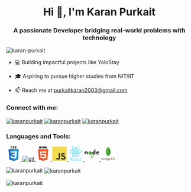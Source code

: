 <h1 align="center">Hi 👋, I'm Karan Purkait</h1>
<h3 align="center">A passionate Developer bridging real-world problems with technology</h3>

<p align="left"> <img src="https://komarev.com/ghpvc/?username=karan-purkait&label=Profile%20views&color=0e75b6&style=flat" alt="karan-purkait" /> </p>


- 💻 Building impactful projects like  YoloStay 

- 🎓 Aspiring to pursue higher studies from NIT/IIT

- 📫 Reach me at purkaitkaran2003@gmail.com

<h3 align="left">Connect with me:</h3>
<p align="left">
<a href="https://www.linkedin.com/in/karanpurkait" target="blank"><img align="center" src="https://raw.githubusercontent.com/rahuldkjain/github-profile-readme-generator/master/src/images/icons/Social/linked-in-alt.svg" alt="karanpurkait" height="30" width="40" /></a>
<a href="https://twitter.com/karanpurkait" target="blank"><img align="center" src="https://raw.githubusercontent.com/rahuldkjain/github-profile-readme-generator/master/src/images/icons/Social/twitter.svg" alt="karanpurkait" height="30" width="40" /></a>
<a href="https://karanpurkait.dev" target="blank"><img align="center" src="https://raw.githubusercontent.com/rahuldkjain/github-profile-readme-generator/master/src/images/icons/Social/web.svg" alt="karanpurkait" height="30" width="40" /></a>
</p>

<h3 align="left">Languages and Tools:</h3>
<p align="left"> 
<a href="https://www.w3schools.com/css/" target="_blank" rel="noreferrer"> <img src="https://raw.githubusercontent.com/devicons/devicon/master/icons/css3/css3-original-wordmark.svg" alt="css3" width="40" height="40"/> </a> 
<a href="https://git-scm.com/" target="_blank" rel="noreferrer"> <img src="https://www.vectorlogo.zone/logos/git-scm/git-scm-icon.svg" alt="git" width="40" height="40"/> </a> 
<a href="https://www.w3.org/html/" target="_blank" rel="noreferrer"> <img src="https://raw.githubusercontent.com/devicons/devicon/master/icons/html5/html5-original-wordmark.svg" alt="html5" width="40" height="40"/> </a> 
<a href="https://www.javascript.com/" target="_blank" rel="noreferrer"> <img src="https://raw.githubusercontent.com/devicons/devicon/master/icons/javascript/javascript-original.svg" alt="javascript" width="40" height="40"/> </a> 
<a href="https://react.dev" target="_blank" rel="noreferrer"> <img src="https://raw.githubusercontent.com/devicons/devicon/master/icons/react/react-original-wordmark.svg" alt="react" width="40" height="40"/> </a>
<a href="https://nodejs.org/" target="_blank" rel="noreferrer"> <img src="https://raw.githubusercontent.com/devicons/devicon/master/icons/nodejs/nodejs-original-wordmark.svg" alt="nodejs" width="40" height="40"/> </a>
<a href="https://www.mongodb.com/" target="_blank" rel="noreferrer"> <img src="https://raw.githubusercontent.com/devicons/devicon/master/icons/mongodb/mongodb-original-wordmark.svg" alt="mongodb" width="40" height="40"/> </a>
</p>

<p><img align="left" src="https://github-readme-stats.vercel.app/api/top-langs?username=karanpurkait&show_icons=true&locale=en&layout=compact" alt="karanpurkait" /></p>

<p>&nbsp;<img align="center" src="https://github-readme-stats.vercel.app/api?username=karanpurkait&show_icons=true&locale=en" alt="karanpurkait" /></p>

<p><img align="center" src="https://github-readme-streak-stats.herokuapp.com/?user=karanpurkait&" alt="karanpurkait" /></p>
